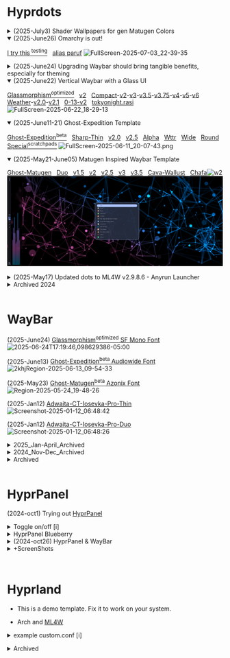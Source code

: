 # Hyprdots

<details><summary>(2025-July3) Shader Wallpapers for gen Matugen Colors</summary>
<p>

[Shaders-Matugen-Wallpapers-Colors](https://github.com/j5onrf/walls/tree/main/Shaders-Matugen-Colors)

</details>

<details open><summary>(2025-June26) Omarchy is out!</summary>
<p>

[I try this<sup> testing</sup>](https://reddit.idevicehacked.com/r/hyprland/comments/1lleu0f/omarchy_is_out/)  &nbsp; [alias paruf](https://github.com/j5onrf/dots/tree/main/waybar/Omarchy)
![FullScreen-2025-07-03_22-39-35](https://github.com/user-attachments/assets/779a19de-38c7-453d-befa-bd6ef98fb383)

</details>

<details><summary>(2025-June24) Upgrading Waybar should bring tangible benefits, especially for theming</summary>
<p>

[I had to Downgrade to Waybar v0.12.0](https://github.com/j5onrf/dots/tree/main/waybar/waybar-0.13.0-release)  &nbsp; [0-13](https://github.com/j5onrf/dots/tree/main/waybar/May17-2025-Updates/themes/Ghostbar-Expedition/Ghost-Exp-Apha-Wttr/Alpha-Wide/Round/Glassmorphism/Compact/Ghost-Glass-Compact-v2/0-13) &nbsp; [Official 0.13.0 release notes](https://github.com/Alexays/Waybar/releases/tag/0.13.0)

</details>

<details open><summary>(2025-June22) Vertical Waybar with a Glass UI</summary>
<p>

[Glassmorphism<sup>optimized</sup>](https://github.com/j5onrf/dots/tree/main/waybar/May17-2025-Updates/themes/Ghostbar-Expedition/Ghost-Exp-Apha-Wttr/Alpha-Wide/Round/Glassmorphism) &nbsp; [v2](https://github.com/j5onrf/dots/tree/main/waybar/May17-2025-Updates/themes/Ghostbar-Expedition/Ghost-Exp-Apha-Wttr/Alpha-Wide/Round/Glassmorphism/v2) &nbsp; [Compact](https://github.com/j5onrf/dots/tree/main/waybar/May17-2025-Updates/themes/Ghostbar-Expedition/Ghost-Exp-Apha-Wttr/Alpha-Wide/Round/Glassmorphism/Compact)-[v2](https://github.com/j5onrf/dots/tree/main/waybar/May17-2025-Updates/themes/Ghostbar-Expedition/Ghost-Exp-Apha-Wttr/Alpha-Wide/Round/Glassmorphism/Compact/Ghost-Glass-Compact-v2)-[v3](https://github.com/j5onrf/dots/tree/main/waybar/May17-2025-Updates/themes/Ghostbar-Expedition/Ghost-Exp-Apha-Wttr/Alpha-Wide/Round/Glassmorphism/Compact/Ghost-Glass-Compact-v3)-[v3.5](https://github.com/j5onrf/dots/tree/main/waybar/May17-2025-Updates/themes/Ghostbar-Expedition/Ghost-Exp-Apha-Wttr/Alpha-Wide/Round/Glassmorphism/Compact/Ghost-Glass-Compact-v3.5)-[v3.75](https://github.com/j5onrf/dots/tree/main/waybar/May17-2025-Updates/themes/Ghostbar-Expedition/Ghost-Exp-Apha-Wttr/Alpha-Wide/Round/Glassmorphism/Compact/Ghost-Glass-Compact-v3.75)-[v4](https://github.com/j5onrf/dots/tree/main/waybar/May17-2025-Updates/themes/Ghostbar-Expedition/Ghost-Exp-Apha-Wttr/Alpha-Wide/Round/Glassmorphism/Compact/Ghost-Glass-Compact-v4)-[v5](https://github.com/j5onrf/dots/tree/main/waybar/May17-2025-Updates/themes/Ghostbar-Expedition/Ghost-Exp-Apha-Wttr/Alpha-Wide/Round/Glassmorphism/Compact/Ghost-Glass-Compact-v5)-[v6](https://github.com/j5onrf/dots/tree/main/waybar/May17-2025-Updates/themes/Ghostbar-Expedition/Ghost-Exp-Apha-Wttr/Alpha-Wide/Round/Glassmorphism/Compact/Ghost-Glass-Compact-v6) &nbsp; [Weather](https://github.com/j5onrf/dots/tree/main/waybar/May17-2025-Updates/themes/Ghostbar-Expedition/Ghost-Exp-Apha-Wttr/openweathermap_temp/get_openweathermap_forecast.sh/Clean-v2/fontAwesome-emojis)-[v2.0](https://github.com/j5onrf/dots/tree/main/waybar/May17-2025-Updates/themes/Ghostbar-Expedition/Ghost-Exp-Apha-Wttr/openweathermap_temp/get_openweathermap_forecast.sh/Clean-v2/fontAwesome-emojis/v2.0)-[v2.1](https://github.com/j5onrf/dots/tree/main/waybar/May17-2025-Updates/themes/Ghostbar-Expedition/Ghost-Exp-Apha-Wttr/openweathermap_temp/get_openweathermap_forecast.sh/Clean-v2/fontAwesome-emojis/v2.1) &nbsp; [0-13-v2](https://github.com/j5onrf/dots/tree/main/waybar/May17-2025-Updates/themes/Ghostbar-Expedition/Ghost-Exp-Apha-Wttr/Alpha-Wide/Round/Glassmorphism/Compact/Ghost-Glass-Compact-v2/0-13/0-13-v2) &nbsp; [tokyonight.rasi](https://github.com/j5onrf/dots/tree/main/rofi/tokyonight.rasi)
![FullScreen-2025-06-22_18-29-13](https://github.com/user-attachments/assets/920115b3-c3bd-469c-a59f-00d6a28189b4)

</details>

<details open><summary>(2025-June11-21) Ghost-Expedition Template</summary>
<p>
 
[Ghost-Expedition<sup>beta</sup>](https://github.com/j5onrf/dots/tree/main/waybar/May17-2025-Updates/themes/Ghostbar-Expedition) &nbsp; [Sharp-Thin](https://github.com/j5onrf/dots/tree/main/waybar/May17-2025-Updates/themes/Ghostbar-Expedition/Ghost-Expedition-Thin) &nbsp; [v2.0](https://github.com/j5onrf/dots/tree/main/waybar/May17-2025-Updates/themes/Ghostbar-Expedition/Ghost-Exp-Thin-Min-v2.0) &nbsp; [v2.5](https://github.com/j5onrf/dots/tree/main/waybar/May17-2025-Updates/themes/Ghostbar-Expedition/Ghost-Exp-Thin-Min-v2.5) &nbsp; [Alpha](https://github.com/j5onrf/dots/tree/main/waybar/May17-2025-Updates/themes/Ghostbar-Expedition/Ghost-Exp-Alpha) &nbsp; [Wttr](https://github.com/j5onrf/dots/tree/main/waybar/May17-2025-Updates/themes/Ghostbar-Expedition/Ghost-Exp-Apha-Wttr) &nbsp; [Wide](https://github.com/j5onrf/dots/tree/main/waybar/May17-2025-Updates/themes/Ghostbar-Expedition/Ghost-Exp-Apha-Wttr/Alpha-Wide) &nbsp; [Round](https://github.com/j5onrf/dots/tree/main/waybar/May17-2025-Updates/themes/Ghostbar-Expedition/Ghost-Exp-Apha-Wttr/Alpha-Wide/Round) &nbsp; [Special<sup>scratchpads</sup>](https://github.com/j5onrf/dots/tree/main/waybar/May17-2025-Updates/themes/Ghostbar-Expedition/Special-Workspace-Example) 
![FullScreen-2025-06-11_20-07-43.png](https://raw.githubusercontent.com/j5onrf/dots/refs/heads/main/waybar/May17-2025-Updates/themes/Ghostbar-Expedition/FullScreen-2025-06-11_20-07-43.png#_uDarkdata-hpc=true&class=Box-sc-g0xbh4-0+fzFXnm)

</details>

<details open><summary>(2025-May21-June05) Matugen Inspired Waybar Template</summary>
<p>

[Ghost-Matugen](https://github.com/j5onrf/dots/tree/main/waybar/May17-2025-Updates/themes/Ghost-Modern-Matugen) &nbsp; [Duo](https://github.com/j5onrf/dots/tree/main/waybar/May17-2025-Updates/themes/Ghost-Modern-Matugen/Duotone) &nbsp; [v1.5](https://github.com/j5onrf/dots/tree/main/waybar/May17-2025-Updates/themes/Ghost-Modern-Matugen/%20%20%20%20v1.5) &nbsp; [v2](https://github.com/j5onrf/dots/tree/main/waybar/May17-2025-Updates/themes/Ghost-Modern-Matugen/v2) &nbsp; [v2.5](https://github.com/j5onrf/dots/tree/main/waybar/May17-2025-Updates/themes/Ghost-Modern-Matugen/v2.5) &nbsp; [v3](https://github.com/j5onrf/dots/tree/main/waybar/May17-2025-Updates/themes/Ghost-Modern-Matugen/v3) &nbsp; [v3.5](https://github.com/j5onrf/dots/tree/main/waybar/May17-2025-Updates/themes/Ghost-Modern-Matugen/v3.5) &nbsp; [Cava-Wallust](https://github.com/j5onrf/dots/tree/main/waybar/May17-2025-Updates/themes/Ghost-Modern-Matugen/Cava-Matugen)  &nbsp; [Chafa](https://github.com/j5onrf/dots/tree/main/waybar/May17-2025-Updates/themes/Ghost-Modern-Matugen/FastFetch/chafa)<img src="https://github.com/user-attachments/assets/9d4f4609-409d-4225-982f-94ab30bb8f5b" width="100" alt="w2">
![FullScreen-2025-05-21_14-32-31](https://raw.githubusercontent.com/j5onrf/dots/refs/heads/main/waybar/May17-2025-Updates/themes/Ghost-Modern-Matugen/FullScreen-2025-05-25_10-37-22.png#_uDarkdata-hpc=true&class=Box-sc-g0xbh4-0+fzFXnm)

</details>

<details><summary>(2025-May17) Updated dots to ML4W v2.9.8.6 - Anyrun Launcher</summary> 
<p>
 
[Dotfile-Updates](https://github.com/j5onrf/dots/tree/main/waybar/May17-2025-Updates) 
![FullScreen-2025-05-17_12-09-51.png](https://github.com/j5onrf/dots/blob/main/waybar/May17-2025-Updates/FullScreen-2025-05-17_12-09-51.png)
<br><br>
[Current-Rofi](https://github.com/j5onrf/dots/tree/main/waybar/May17-2025-Updates/Current_Rofi) 
![FullScreen-2025-05-17_rofi.png](https://github.com/j5onrf/dots/blob/main/waybar/May17-2025-Updates/Current_Rofi/FullScreen-2025-05-17_18-08-49.png)

</details>

<details><summary>Archived 2024</summary>
<p>

<details><summary>(2025-Jan29) Opensource Deepseek 🐋</summary> 
<p>
 
[Adwaita-CT-Iosevka-Pro-Thin<sup>*</sup>]([https://github.com/j5onrf/dots/tree/main/waybar/Ghost](https://github.com/j5onrf/dots/tree/main/waybar/EverforestV-Sidebar/Final-Release/workspaces%23rw/Color%20Schemes%20and%20Themes/Adwaita-Dark-Clock-Top/Updated_Version-2/Font%20Awesome%206%20Pro/Adwaita-CT-Iosevka-Pro-Thin)) 
![Screenshot-2025-01-29_14:04:08](https://raw.githubusercontent.com/j5onrf/dots/refs/heads/main/waybar/EverforestV-Sidebar/Final-Release/workspaces%23rw/Color%20Schemes%20and%20Themes/Adwaita-Dark-Clock-Top/Updated_Version-2/Font%20Awesome%206%20Pro/Adwaita-CT-Iosevka-Pro-Thin/Screenshot-2025-01-29_15%3A29%3A59.png)

</details>

<details><summary>(2025-Jan16) Ghost-Modern 👻</summary> 
<p>
 
[Ghost-Modern-White<sup>wip</sup>](https://github.com/j5onrf/dots/tree/main/waybar/Ghost) &nbsp; [Ghost-Modern<sup>wip</sup>](https://github.com/j5onrf/dots/tree/main/waybar/Ghost) 
![Screenshot-2025-01-17_14:04:08](https://raw.githubusercontent.com/j5onrf/dots/refs/heads/main/waybar/EverforestV-Sidebar/Final-Release/workspaces%23rw/Color%20Schemes%20and%20Themes/Adwaita-Dark-Clock-Top/Updated_Version-2/Font%20Awesome%206%20Pro/Adwaita-CT-Iosevka-Pro-Thin/Thin-Version-Three/Blk%26Red-v2/Ghost-red-v1/Ghost-Modern/Screenshot-2025-01-16_20%3A33%3A53.png)

</details>

<details><summary>(2025-Jan12) Font Awesome 6 Pro Thin :construction_worker:</summary> 
<p>

[Font Awesome 6 Pro Thin-3<sup>beta</sup>](https://github.com/j5onrf/dots/tree/main/waybar/EverforestV-Sidebar/Final-Release/workspaces%23rw/Color%20Schemes%20and%20Themes/Adwaita-Dark-Clock-Top/Updated_Version-2/Font%20Awesome%206%20Pro/Adwaita-CT-Iosevka-Pro-Thin/Thin-Version-Three)  &nbsp; 
 [Ghost<sup>beta</sup>](https://github.com/j5onrf/dots/tree/main/waybar/Ghost/Ghost)
![Screenshot-2025-01-16_14:04:08](https://github.com/user-attachments/assets/d87f28b6-94ff-4ac9-9d9b-e5c53ce0b3a9)
> border-radius: 0.2em = Modern, 0.4em = Round, 2em = Circle | size 24px - 34px tested

</details>

<details><summary>(2025-Jan05) Font Awesome 6 Pro :construction_worker:</summary> 
<p>

[Font Awesome 6 Pro<sup>beta</sup>](https://github.com/j5onrf/dots/tree/main/waybar/EverforestV-Sidebar/Final-Release/workspaces%23rw/Color%20Schemes%20and%20Themes/Adwaita-Dark-Clock-Top/Updated_Version-2/Font%20Awesome%206%20Pro)
![Screenshot-2025-01-05_13:02:22](https://github.com/user-attachments/assets/2a253afc-1cc0-412c-8ad6-b44fef31f33e)

</details>

<details><summary>(2025-Jan03) Adwaita-Iosevka-CT</summary> 
<p>

[style-Iosevka](https://github.com/j5onrf/dots/tree/main/waybar/EverforestV-Sidebar/Final-Release/workspaces%23rw/Color%20Schemes%20and%20Themes/Adwaita-Dark-Clock-Top/Updated_Version-2/Use-Any-Font/style-Iosevka)
![Screenshot-2025-01-03_17:51:58](https://github.com/user-attachments/assets/f9d850e5-e682-4599-b986-3066a2e14342)

</details>

<details><summary>(2024-Dec31) Weather Script <sup>curl wttr.in</sup></summary> 
<p>

['curl wttr.in' Kitty-Float-Script](https://github.com/j5onrf/dots/blob/main/scripts/weather-curl-wttr.in/Screenshot-2025-01-08_14%3A48%3A19.png)

</details>

<details><summary>(2024-Dec30) Adwaita-Dark-CT Updated_Version-2</summary> 
<p>

Adwaita-Dark-Clock-Top  [Updated_Version-2](https://github.com/j5onrf/dots/tree/main/waybar/EverforestV-Sidebar/Final-Release/workspaces%23rw/Color%20Schemes%20and%20Themes/Adwaita-Dark-Clock-Top/Updated_Version-2)
![Screenshot-2024-12-24_15:52:53](https://raw.githubusercontent.com/j5onrf/dots/refs/heads/main/waybar/EverforestV-Sidebar/Final-Release/workspaces%23rw/Color%20Schemes%20and%20Themes/Adwaita-Dark-Clock-Top/Updated_Version-2/Screenshot-2024-12-30_09%3A25%3A13.png)
[Pywal-Rofi-Dock-2](https://github.com/j5onrf/dots/tree/main/rofi/Rofi-Dock-2/Adwaita-Dark/Pywal-Version-HYDE-ML4W)
![Screenshot-2024-12-26_15:52:53](https://raw.githubusercontent.com/j5onrf/dots/refs/heads/main/waybar/EverforestV-Sidebar/Final-Release/workspaces%23rw/Color%20Schemes%20and%20Themes/Adwaita-Dark-Clock-Top/Updated_Version-2/Screenshot-2024-12-29_19%3A01%3A25.png)

</details>

<details><summary>(2024-Dec24) Adwaita-Dark-CT</summary> 
<p>

[Adwaita-Dark-Clock-Top](https://github.com/j5onrf/dots/tree/main/waybar/EverforestV-Sidebar/Final-Release/workspaces%23rw/Color%20Schemes%20and%20Themes/Adwaita-Dark-Clock-Top) 
![Screenshot-2024-12-24_15:52:53](https://raw.githubusercontent.com/j5onrf/dots/refs/heads/main/waybar/EverforestV-Sidebar/Final-Release/workspaces%23rw/Color%20Schemes%20and%20Themes/Adwaita-Dark-Clock-Top/Screenshot-2024-12-24_14%3A51%3A22.png)
[Adwaita-Dark-Rofi-Dock-2](https://github.com/j5onrf/dots/tree/main/rofi/Rofi-Dock-2/Adwaita-Dark) 
![Screenshot-2024-12-26_15:52:53](https://raw.githubusercontent.com/j5onrf/dots/refs/heads/main/rofi/Rofi-Dock-2/Adwaita-Dark/Screenshot-2024-12-26_19%3A44%3A26.png)

</details>

<details><summary>(2024-Dec18) Blueberry🫐<sup>2</sup></summary> 
<p>
  
[Blueberry-3](https://github.com/j5onrf/dots/tree/main/waybar/EverforestV-Sidebar/Final-Release/workspaces%23rw/Color%20Schemes%20and%20Themes/BlueBerry-RW/Blueberry-3-RW) 
![Screenshot-2024-12-18_16:27:27](https://github.com/user-attachments/assets/7bfc6a6f-c564-466b-a556-3d1c5050bf10)

[Blueberry-Clock-Top](https://github.com/j5onrf/dots/tree/main/waybar/EverforestV-Sidebar/Final-Release/workspaces%23rw/Color%20Schemes%20and%20Themes/BlueBerry-RW/Blueberry-RW-Clock-Top)
![Screenshot-2024-12-18_16:17:59](https://github.com/user-attachments/assets/c9ea25a3-8b6f-4c58-b523-8f05fafc1ffc)

</details>

<details><summary>(2024-Dec08) Catppuccin-Mocha🐈‍⬛ Rofi</summary> 
<p>

[Icons-Only-Dock-Catppuccin-Mocha.rasi](https://github.com/j5onrf/dots/tree/main/rofi/Icons-only-rofi-catppuchin-mocha/Version-Two)  (updated-12-12) &nbsp; Centered Workspaces# + Proton Calendar PWA
![Screenshot-2024-12-12_18:09:11](https://github.com/user-attachments/assets/9b7bcc88-b133-40cd-8eb2-f03282b29cca)
![Screenshot-2024-12-12_18:30:10](https://github.com/user-attachments/assets/b18d0c17-ac13-44b6-a299-f16a22d5229f)
</details>

<details><summary>(2024-Nov18) Nord🛡️ᛉᛟ Rofi</summary> 
<p>

[Version<sup>3</sup>](https://github.com/j5onrf/dots/tree/main/rofi/Nord/Harmonized%20Rofi%20Config%20for%20NordV-Sidebar/More-Styles/Version-3) (Nov-21-2024) &nbsp; [Icons Only Beta](https://github.com/j5onrf/dots/tree/main/rofi/Nord/Harmonized%20Rofi%20Config%20for%20NordV-Sidebar/More-Styles/Version-3/More-Styles) (Nov-23-2024)
![Screenshot-v3](https://github.com/user-attachments/assets/789cf25a-6a70-4c6d-a397-05aee67ecdb8)
![Screenshot-2024-11-23_13:54:58](https://raw.githubusercontent.com/j5onrf/dots/refs/heads/main/rofi/Nord/Harmonized%20Rofi%20Config%20for%20NordV-Sidebar/More-Styles/Version-3/More-Styles/Screenshot-2024-11-24_09%3A23%3A49.png)
</details>

<details><summary>(2024-Nov17) Nord🛡️ᛉᛟ SideBar</summary>
<p>
  
[ColorScheme](https://github.com/j5onrf/dots/tree/main/waybar/EverforestV-Sidebar/Final-Release) &nbsp; [Wall](https://github.com/j5onrf/walls/tree/main/Nord) 
![](https://raw.githubusercontent.com/j5onrf/dots/refs/heads/main/waybar/EverforestV-Sidebar/Final-Release/Color%20Schemes%20and%20Themes/NordVivid/Screenshot-2024-11-17_11%3A46%3A18.png)
![Screenshot-2024-11-18_13:20:39](https://github.com/user-attachments/assets/3c36599f-6827-4620-9212-f3df63e1007c)
</details>

<details><summary>(2024-Nov01) Everforest🌿 Rofi</summary>
<p>
  
[everforest.rasi](https://github.com/j5onrf/dots/tree/main/rofi/EverForest%20Rofi) &nbsp; [walls](https://github.com/j5onrf/walls/tree/main/EverForest/EverForest_Arch) 
![Screenshot-2024-11-01_23:56:26](https://github.com/user-attachments/assets/c02e5d51-7335-493a-bc13-623e78e70884)
</details>

<details><summary>(2024-oct31) Everforest-S🌿 colorscheme</summary>
<p>

![Screenshot-2024-10-31_16:32:25](https://github.com/user-attachments/assets/4c1015e5-00d2-464b-acdd-480ff516b1dd)

</details>

<details><summary>(2024-oct30) Blueberry-S🫐 Optional workspaces#rw</summary>
<p>

[workspaces#rw](https://github.com/j5onrf/dots/tree/main/waybar/Min-Blueberry/Sidebar/Alpha-release/workspaces%23rw)
![Screenshot-2024-10-30_15:16:53](https://github.com/user-attachments/assets/f83a791b-93d6-4fb8-b06b-da27ba1d2a3d)

</details>

<details><summary>(2024-oct29) Blueberry-S🫐 Optional 2nd button style</summary>
<p>

Optional [2nd button style](https://github.com/j5onrf/dots/tree/main/waybar/Min-Blueberry/Sidebar/Alpha-release/Button-Style-2)
![Screenshot-2024-10-29_19:23:06](https://github.com/user-attachments/assets/b8109956-689d-4ca7-b20b-426421163b08)

</details>

<details><summary>(2024-oct28) Blueberry-S🫐 workflow & gtk 47</summary>
<p>

![Screenshot-2024-10-28_21:28:43](https://github.com/user-attachments/assets/879c4de9-4d82-42ee-9504-a54a3743443d)

</details>

<details><summary>(2024-oct31) Blueberry🫐 Rofi</summary>
<p>
 
[quick-simple-blueberry-rofi](https://github.com/j5onrf/dots/tree/main/rofi/Blueberry%20Rofi) 
Use [Rofi-Launcher](https://github.com/j5onrf/dots/tree/main/rofi/Rofi-Launcher) to have multi rofi

</details>

<details><summary>+ScreenShots</summary>
<p>

Hyprland [Screenshot Archive](https://github.com/j5onrf/dots/blob/main/waybar/Screenshot%20Archive/Screenshots.md)
```diff
https://github.com/j5onrf/dots/blob/main/waybar/Screenshot%20Archive/Screenshots.md
```

</p>
</details>
</details>
</details>
</details>
</details>
</details>
</details>
</details>
</details>
<br>

# WayBar

(2025-June24) [Glassmorphism<sup>optimized</sup> SF Mono Font](https://github.com/j5onrf/dots/tree/main/waybar/May17-2025-Updates/themes/Ghostbar-Expedition/Ghost-Exp-Apha-Wttr/Alpha-Wide/Round/Glassmorphism) 
![2025-06-24T17:19:46,098629386-05:00](https://github.com/user-attachments/assets/0c6d1799-1731-4003-98ce-ab970cefc7cb)

(2025-June13) [Ghost-Expedition<sup>beta</sup> Audiowide Font](https://github.com/j5onrf/dots/tree/main/waybar/May17-2025-Updates/themes/Ghostbar-Expedition) 
![2khjRegion-2025-06-13_09-54-33](https://github.com/user-attachments/assets/fed4ac1e-1072-49bc-9faa-dcdbe5a836e5)

(2025-May23) [Ghost-Matugen<sup>beta</sup> Azonix Font](https://github.com/j5onrf/dots/tree/main/waybar/May17-2025-Updates/themes/Ghost-Modern-Matugen) 
![Region-2025-05-24_19-48-26](https://github.com/user-attachments/assets/ea7651fa-4014-41c8-9b5f-cff26bd6f868) 

(2025-Jan12) [Adwaita-CT-Iosevka-Pro-Thin](https://github.com/j5onrf/dots/tree/main/waybar/EverforestV-Sidebar/Final-Release/workspaces%23rw/Color%20Schemes%20and%20Themes/Adwaita-Dark-Clock-Top/Updated_Version-2/Font%20Awesome%206%20Pro/Adwaita-CT-Iosevka-Pro-Thin)
![Screenshot-2025-01-12_06:48:42](https://github.com/user-attachments/assets/d0104364-df84-4b22-b3a2-1e752c232ae0)

(2025-Jan12) [Adwaita-CT-Iosevka-Pro-Duo](https://github.com/j5onrf/dots/tree/main/waybar/EverforestV-Sidebar/Final-Release/workspaces%23rw/Color%20Schemes%20and%20Themes/Adwaita-Dark-Clock-Top/Updated_Version-2/Font%20Awesome%206%20Pro/Adwaita-CT-Iosevka-Pro-Duo)
![Screenshot-2025-01-12_06:48:26](https://github.com/user-attachments/assets/6fd773e0-98b4-463c-a8d2-369a34be8ef7)

<details><summary>2025_Jan-April_Archived</summary>
<p>

(2025-Jan16) [Ghost-Modern<sup>beta</sup>](https://github.com/j5onrf/dots/tree/main/waybar/Ghost) 
![Ghost-Modern-White](https://github.com/user-attachments/assets/c59f6e18-dfe8-45b0-9961-097e4a36023a)
![Ghost-Modern](https://github.com/user-attachments/assets/f0d0f629-cbd7-4c3e-a762-67666a99905e)

(2025-Jan14) [Ghost<sup>beta</sup>](https://github.com/j5onrf/dots/tree/main/waybar/Ghost/Ghost) 
![Screenshot-2025-01-14_12:55:34](https://github.com/user-attachments/assets/f83d002f-18fb-4fe7-a09a-847552182d7e)

(2025-Jan12) [Blk&Wht-CT-Iosevka-Pro-Thin-3<sup>beta</sup>](https://github.com/j5onrf/dots/tree/main/waybar/EverforestV-Sidebar/Final-Release/workspaces%23rw/Color%20Schemes%20and%20Themes/Adwaita-Dark-Clock-Top/Updated_Version-2/Font%20Awesome%206%20Pro/Adwaita-CT-Iosevka-Pro-Thin/Thin-Version-Three/Blk%26White-No-Red) <sup>discontinued</sup>
![Screenshot-2025-01-12_06:42:42](https://github.com/user-attachments/assets/f3a41655-e95b-46be-81ee-709b27051435)
</details>

<details><summary>2024_Nov-Dec_Archived</summary>
<p>

(2024-Dec14) [Blueberry<sup>2</sup>](https://github.com/j5onrf/dots/tree/main/waybar/EverforestV-Sidebar/Final-Release/workspaces%23rw/Color%20Schemes%20and%20Themes/BlueBerry-RW) 
![BlueBerry-top3](https://github.com/user-attachments/assets/3c4e2df1-dc45-4290-a3f9-051c347bb9bf)

(2024-Dec06) [Catppuccin-Mocha #RW](https://github.com/j5onrf/dots/tree/main/waybar/EverforestV-Sidebar/Final-Release/workspaces%23rw/Color%20Schemes%20and%20Themes) (updated-12-10)
![catpp2](https://github.com/user-attachments/assets/bd6b609b-2bc3-4129-a9a3-7f010bb26eb6)

(2024-Dec06) [Gruvbox-Dark #RW](https://github.com/j5onrf/dots/tree/main/waybar/EverforestV-Sidebar/Final-Release/workspaces%23rw/Color%20Schemes%20and%20Themes) (updated-12-10)
![gruv3](https://github.com/user-attachments/assets/f3e42031-712e-4c79-b997-6533fe8eaa50)

(2024-Dec05) [Material-Design-Dark #RW](https://github.com/j5onrf/dots/tree/main/waybar/EverforestV-Sidebar/Final-Release/workspaces%23rw/Color%20Schemes%20and%20Themes) (updated-12-10)
![mdd](https://github.com/user-attachments/assets/37673f12-8a86-4a80-a3a3-65d6ebe19928)

(2024-nov17) NordV-Sidebar [Dots](https://github.com/j5onrf/dots/tree/main/waybar/EverforestV-Sidebar/Final-Release)
![nord-shot](https://github.com/user-attachments/assets/ec814964-33dc-4407-bf6f-9d04889acf71)

(2024-nov10) EverforestV-Sidebar [Final-Release Dots](https://github.com/j5onrf/dots/tree/main/waybar/EverforestV-Sidebar/Final-Release)
![Unsaved Image 11](https://github.com/user-attachments/assets/7d8ef481-b053-495e-97fa-69d83d35a29d)
</details>

<details><summary>Archived</summary>
<p>

(2024-nov03) EverforestV-Sidebar(updated-11-06)
![EverforestV-Sidebar-Minwidth2](https://github.com/user-attachments/assets/5eba6fd5-8aad-4052-9d96-28e843239414)
(2024-nov02) Everforest-S (updates-11-02)
![Sidebar_EF_02](https://github.com/user-attachments/assets/8b169fd0-27a2-46ce-a0e5-f6fc8c2bf9ef)
(2024-oct25) Blueberry-S [dots sidebar](https://github.com/j5onrf/dots/tree/main/waybar/Min-Blueberry/Sidebar) (updates-10-30)
![Screenshot-2024-10-26_09:30:052](https://github.com/user-attachments/assets/134ddb7a-edbe-420d-be89-5cf93cfdcb1e)
(2024-oct23) Blueberry [dots](https://github.com/j5onrf/dots/tree/main/waybar/Min-Blueberry)
![Screenshot-2024-10-22_18:10:23](https://github.com/user-attachments/assets/1678306d-1d1b-4a26-8fc8-e595b041e62b)
![Screenshot-2024-10-23_11:08:38](https://github.com/user-attachments/assets/aec7baec-f876-4df5-979d-0e32bb479380)
onedark-pixel
![Screenshot-2024-10-14_06:48:44](https://github.com/user-attachments/assets/29332da7-133b-427d-9d94-b57c46a039dd)
everforest
![Screenshot-2024-10-16_14:28:16](https://github.com/user-attachments/assets/4b1fb625-b818-4f1b-97ee-dc3dbd0c34ed)
gruv
![Screenshot-2024-10-16_17:23:34](https://github.com/user-attachments/assets/e3832c87-3ed8-4bd0-9fe1-2258e80290f4)

<details><summary>Archived</summary>
<p>

(2024-oct14) Min-Hyprtidy [dots](https://github.com/j5onrf/dots/tree/main/waybar/Min-Hyprtidy)
![Screenshot-2024-10-14_15:13:50](https://github.com/user-attachments/assets/48a256de-b979-49d9-8912-c2c4be1d33d0)

(2024-oct9) Min-Hyprclean 
![Screenshot-2024-10-09_08:59:42](https://github.com/user-attachments/assets/68e0ae88-b51d-46d4-8040-39a87f8578f4)

(2024-sep29) Min-Hyprnome 
![Screenshot-2024-09-28_14:16:32](https://github.com/user-attachments/assets/1a9a744f-90b9-4a2e-9f90-a4d97d31be1f)

(2024-sep28) Min-Modern<sup>2</sup>
![Screenshot-2024-09-27_12:39:19](https://github.com/user-attachments/assets/b73806fb-602b-4812-b628-77883e80a278)
![Screenshot-2024-09-28_10:11:39](https://github.com/user-attachments/assets/47f2df57-cc1e-481b-9384-58412e8c3af7)

(2024-sep25) Min-Modern 
![Screenshot-2024-09-25_11:57:23](https://github.com/user-attachments/assets/d4c37518-fe92-4841-84c0-51f421986f61)

(2024-sep22) Min-Monstr 
![Screenshot-2024-09-21_10:38:37](https://github.com/user-attachments/assets/a7af54b7-3288-4c38-8272-f217c2a3921d)
![Screenshot-2024-09-22_17:16:32](https://github.com/user-attachments/assets/2d673ff2-6801-4b40-a18b-cd171a85e8f9)

<details><summary>Archived sep2024</summary>
<p>
  
[ml4w-min-j5][rubik-font] (2024-sep) [dots-released](https://github.com/j5onrf/dots/tree/main/waybar/ml4w-min-j5)
![Screenshot-2024-09-13_08:04:12](https://github.com/user-attachments/assets/f48a4b73-7ac4-41b3-8639-388769214b29)
[gnome-extension-power]
![Screenshot-2024-09-14_07:49:163](https://github.com/user-attachments/assets/8b03d066-3c46-41dc-84d5-7b119fd36071)
[minimal-plus-function][group-sliders]
![minimal-plus-function](https://github.com/user-attachments/assets/4a129265-c715-4909-a86a-911fa3adcf10)
["hyprland/workspaces#rw" icons rewrite from] [Jakoolit dots](https://github.com/j5onrf/dots/tree/main/waybar/hyprland/workspaces%23rw%20icons%20rewrite%20from%20Jakoolit%20dots)
![Screenshot-2024-09-09_11:20:01](https://github.com/user-attachments/assets/54fa7009-d4e5-4306-845e-66c29e5c5067)

</p>
</details>
</details>
</details>
<br>

# HyprPanel

(2024-oct1) Trying out [HyprPanel](https://www.reddit.com/r/unixporn/comments/1frzwbx/hyprland_hyprpanel_w_25_new_themes_20_prebuilt/#lightbox)

<details><summary>Toggle on/off [i]</summary>
<p>

```
bind = $mainMod, H, exec, agsv1 -t bar-0 # Toggle Hyprpanel
bind = $mainMod, C, exec, ~/.config/waybar/toggle.sh # Toggle WayBar
```

</p>

</details>

<details><summary>HyprPanel Blueberry</summary> 
<p>

(2024-oct27) Blueberry [HyprPanel <sup>theme</sup>](https://github.com/j5onrf/dots/tree/main/HyprPanel) & [Wallpapers](https://github.com/j5onrf/walls/tree/main/Blueberry/Blueberry-Arch-Blur)
![Screenshot-2024-10-27_13:17:04](https://github.com/user-attachments/assets/5f92cc50-62c7-46c3-ac23-81b716305b8c)

</details>

<details><summary>(2024-oct26) HyprPanel & WayBar</summary> 
  
![Screenshot-2024-10-27_18:21:11](https://github.com/user-attachments/assets/851678ef-a440-469e-b485-867240ebf268)

<p>

</details>

<details><summary>+ScreenShots</summary>
<p>

(2024-oct27) HyprPanel & WayBar
![Screenshot-2024-10-27_16:35:55](https://github.com/user-attachments/assets/f0cdebe9-56e6-4e46-b400-a07b801838e0)

<details><summary>+ScreenShots</summary>
<p>
  
HyprPanel & Waybar [Screenshot Archive](https://github.com/j5onrf/dots/blob/main/waybar/Screenshot%20Archive%202/Screenshots2.md)
```diff
https://github.com/j5onrf/dots/blob/main/waybar/Screenshot%20Archive%202/Screenshots2.md
```
</details>
</details>
</details>
</details>
</details>
</details></p>
<br>


# Hyprland

  - This is a demo template. Fix it to work on your system.

  - Arch and [ML4W](https://github.com/mylinuxforwork/dotfiles)

 <details><summary>example custom.conf [i]</summary>
<p>
  
```
# Updated May 17, 2025

# Waybar
bind = $mainMod, W, exec,  ~/.config/waybar/launch.sh # Relaunch Waybar
bind = $mainMod, C, exec, ~/.config/waybar/toggle.sh # Toggle waybar

# terminals
bind = $mainMod, S, exec, kitty # Open the terminal
bind = $mainMod, D, exec, alacritty # Open the terminal

# Rofi
bind = $mainMod, R, exec, zsh "$HOME/.config/rofi/bin/launcher"
# bind = $mainMod, R, exec, pkill rofi || rofi -show drun -replace -i

# screenshot 
# Fast screenshot using grim and slurp (via wrapper script)
bind = , Print, exec, ~/.config/hypr/scripts/fast_screenshot.sh
bind = SHIFT, Print, exec, ~/.config/hypr/scripts/fast_screenshot_full.sh

# kill hard
bind = $mainMod SHIFT, X, exec, notify-send -u critical -t 3000 "Kill" "Click any window kill it" & hyprctl kill

# org.gnome.Weather App floating
windowrulev2 = float,class:^(org.gnome.Weather)$
windowrulev2 = size 1100 900,class:^(org.gnome.Weather)$

# Window rules for the terminal running curl wttr.in
windowrulev2 = float, class:^(wttr-floating)$
windowrulev2 = size 1300 950, class:^(wttr-floating)$

# Proton-Calendar-PWM
windowrulev2 = float,class:^(brave-ojibjkjikcpjonjjngfkegflhmffeemk-Default)$
windowrulev2 = size 1100 800,class:^(brave-ojibjkjikcpjonjjngfkegflhmffeemk-Default)$

# keepassxc App floating
windowrulev2 = float,class:^(org.keepassxc.KeePassXC)$
windowrulev2 = size 1300 1100,class:^(org.keepassxc.KeePassXC)$

# Startup
exec-once = ~/.config/rofi/bin/launcher

# Anyrun
bind = $mainMod, SPACE, exec, anyrun

# Cava binding kitty font-size & #rw class
bind = $mainMod, Z, exec, kitty --class CavaVisualizer -o font_size=6 -e $HOME/.config/hypr/scripts/run_themed_cava.sh

# kew music player
bind = $mainMod, K, exec, kitty --class "KewMusicPlayer" kew

```

</p>
</details>

</p>
</details>

</p>
</details>

<details><summary>Archived</summary>
<p>

# Full WayBar Scroll

### Left -center scrolls workspaces. Right center- scrolls volume
  
  - Tips! Customize scroll in modules.json/config - 'persistent-workspaces' - 'pulseaudio' 'format:'

<details><summary>example [i]</summary>
<p>
  
# High Function
### Faster access to workspaces & volume - [example.conf](https://github.com/j5onrf/dots/tree/main/waybar/example-full-waybar-scroll)

[gnome-extension-power]
![Screenshot-2024-09-14_07:49:163](https://github.com/user-attachments/assets/8b03d066-3c46-41dc-84d5-7b119fd36071)

[minimal-plus-function][group-sliders]
![minimal-plus-function](https://github.com/user-attachments/assets/4a129265-c715-4909-a86a-911fa3adcf10)

["hyprland/workspaces#rw" icons rewrite from] [Jakoolit dots](https://github.com/j5onrf/dots/tree/main/waybar/hyprland/workspaces%23rw%20icons%20rewrite%20from%20Jakoolit%20dots)
![Screenshot-2024-09-09_11:20:01](https://github.com/user-attachments/assets/54fa7009-d4e5-4306-845e-66c29e5c5067)

</p>
</details>



